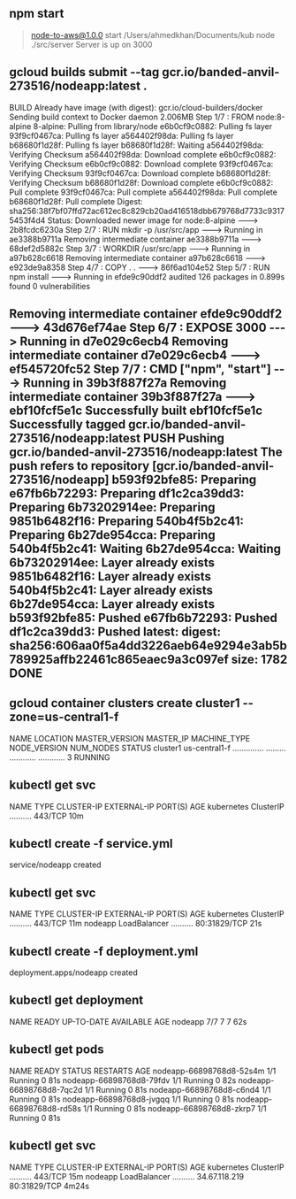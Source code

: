 ## npm start
> node-to-aws@1.0.0 start /Users/ahmedkhan/Documents/kub
> node ./src/server
Server is up on 3000

## gcloud builds submit --tag gcr.io/banded-anvil-273516/nodeapp:latest .                          
BUILD
Already have image (with digest): gcr.io/cloud-builders/docker
Sending build context to Docker daemon  2.006MB
Step 1/7 : FROM node:8-alpine
8-alpine: Pulling from library/node
e6b0cf9c0882: Pulling fs layer
93f9cf0467ca: Pulling fs layer
a564402f98da: Pulling fs layer
b68680f1d28f: Pulling fs layer
b68680f1d28f: Waiting
a564402f98da: Verifying Checksum
a564402f98da: Download complete
e6b0cf9c0882: Verifying Checksum
e6b0cf9c0882: Download complete
93f9cf0467ca: Verifying Checksum
93f9cf0467ca: Download complete
b68680f1d28f: Verifying Checksum
b68680f1d28f: Download complete
e6b0cf9c0882: Pull complete
93f9cf0467ca: Pull complete
a564402f98da: Pull complete
b68680f1d28f: Pull complete
Digest: sha256:38f7bf07ffd72ac612ec8c829cb20ad416518dbb679768d7733c93175453f4d4
Status: Downloaded newer image for node:8-alpine
 ---> 2b8fcdc6230a
Step 2/7 : RUN mkdir -p /usr/src/app
 ---> Running in ae3388b9711a
Removing intermediate container ae3388b9711a
 ---> 68def2d5882c
Step 3/7 : WORKDIR /usr/src/app
 ---> Running in a97b628c6618
Removing intermediate container a97b628c6618
 ---> e923de9a8358
Step 4/7 : COPY . .
 ---> 86f6ad104e52
Step 5/7 : RUN npm install
 ---> Running in efde9c90ddf2
audited 126 packages in 0.899s
found 0 vulnerabilities

Removing intermediate container efde9c90ddf2
 ---> 43d676ef74ae
Step 6/7 : EXPOSE 3000
 ---> Running in d7e029c6ecb4
Removing intermediate container d7e029c6ecb4
 ---> ef545720fc52
Step 7/7 : CMD ["npm", "start"]
 ---> Running in 39b3f887f27a
Removing intermediate container 39b3f887f27a
 ---> ebf10fcf5e1c
Successfully built ebf10fcf5e1c
Successfully tagged gcr.io/banded-anvil-273516/nodeapp:latest
PUSH
Pushing gcr.io/banded-anvil-273516/nodeapp:latest
The push refers to repository [gcr.io/banded-anvil-273516/nodeapp]
b593f92bfe85: Preparing
e67fb6b72293: Preparing
df1c2ca39dd3: Preparing
6b73202914ee: Preparing
9851b6482f16: Preparing
540b4f5b2c41: Preparing
6b27de954cca: Preparing
540b4f5b2c41: Waiting
6b27de954cca: Waiting
6b73202914ee: Layer already exists
9851b6482f16: Layer already exists
540b4f5b2c41: Layer already exists
6b27de954cca: Layer already exists
b593f92bfe85: Pushed
e67fb6b72293: Pushed
df1c2ca39dd3: Pushed
latest: digest: sha256:606aa0f5a4dd3226aeb64e9294e3ab5b789925affb22461c865eaec9a3c097ef size: 1782
DONE
------------------------------------------------------------------------------------------------------------------------------------------

## gcloud container clusters create cluster1 --zone=us-central1-f
NAME      LOCATION       MASTER_VERSION  MASTER_IP      MACHINE_TYPE   NODE_VERSION    NUM_NODES  STATUS
cluster1  us-central1-f  ..............  .........      ............   ............       3       RUNNING

## kubectl get svc    
NAME         TYPE        CLUSTER-IP    EXTERNAL-IP   PORT(S)   AGE
kubernetes   ClusterIP   ..........      <none>      443/TCP   10m

## kubectl create -f service.yml
service/nodeapp created

## kubectl get svc              
NAME         TYPE           CLUSTER-IP      EXTERNAL-IP   PORT(S)        AGE
kubernetes   ClusterIP      ..........        <none>      443/TCP        11m
nodeapp      LoadBalancer   ..........        <pending>   80:31829/TCP   21s

## kubectl create -f deployment.yml
deployment.apps/nodeapp created

## kubectl get deployment
NAME      READY   UP-TO-DATE   AVAILABLE   AGE
nodeapp   7/7     7            7           62s

## kubectl get pods      
NAME                       READY   STATUS    RESTARTS   AGE
nodeapp-66898768d8-52s4m   1/1     Running   0          81s
nodeapp-66898768d8-79fdv   1/1     Running   0          82s
nodeapp-66898768d8-7qc2d   1/1     Running   0          81s
nodeapp-66898768d8-c6nd4   1/1     Running   0          81s
nodeapp-66898768d8-jvgqq   1/1     Running   0          81s
nodeapp-66898768d8-rd58s   1/1     Running   0          81s
nodeapp-66898768d8-zkrp7   1/1     Running   0          81s

## kubectl get svc                 
NAME         TYPE           CLUSTER-IP      EXTERNAL-IP     PORT(S)        AGE
kubernetes   ClusterIP      ..........        <none>        443/TCP        15m
nodeapp      LoadBalancer   ..........     34.67.118.219   80:31829/TCP   4m24s
